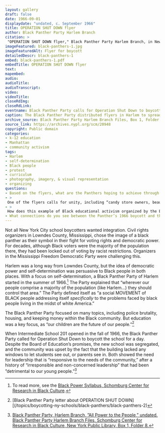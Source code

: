 ```yaml
--- 
layout: gallery
draft: false
date: 1966-09-01
displaydate: "undated, c. September 1966"
title: OPERATION SHUT DOWN flyer
author: Black Panther Party Harlem Branch
citation: >
 "OPERATION SHUT DOWN flyer," Black Panther Party Harlem Branch, in New York City Civil Rights History Project, Accessed: [Month Day, Year], https://nyccivilrightshistory.org/gallery/black-panthers-1.
imageFeatured: black-panthers-1.jpg
imageFeaturedAlt: Flyer for boycott
detailedDescr: black-panthers-1
embed: black-panthers-1.pdf
embedTitle: OPERATION SHUT DOWN flyer
text: 
mapembed: 
audio: 
audioTitle: 
audioTranscript: 
video: 
videoTitle: 
closeRdImg: 
closeRdLink: 
eventname: Black Panther Party calls for Operation Shut Down to boycott Harlem schools.
caption: The Black Panther Party distributed flyers in Harlem to spread the word about their planned one-day boycott of I.S. 201.  
archive_source: Black Panther Party Harlem Branch Files, Box 1, Folder 8, Schomburg Center for Research in Black Culture, New York Public Library
source_link: https://archives.nypl.org/scm/20948
copyright: Public domain
categories: 
- k-12 education
- Manhattan
- community activism
tags: 
- Harlem
- self-determination
- Black people
- protest
- curriculum
- photography, imagery, & visual representation
- organizing
questions: 
- Based on the flyers, what are the Panthers hoping to achieve through this boycott?
- >
 One of the flyers calls for unity, including “candy store owners, beauticians, barbers, restaurants, street gangs, organized black community youth, welfare, black community fathers and mothers, pool hall managers.” Why do you think this call for unity was important, and why did they mention these groups in particular?
- >
 How does this example of Black educational activism organized by the Black Panther Party compare to the [1964](/topics/boycotting-ny-schools/1964-boycotts/school-boycott/) and [1965](topics/boycotting-ny-schools/1965-boycott/boycott-hits-problem-school) school boycotts?
- What connections do you see between the Panther’s 1966 boycott and the present day?"
--- 
```


Not all New York City school boycotters wanted integration.
Civil rights organizers in Lowndes County, Mississippi, chose the image of a black panther as their symbol in their fight for voting rights and democratic power. For decades, although Black voters were the majority of the population there, they had been locked out of voting by racist restrictions. Organizers in the Mississippi Freedom Democratic Party were challenging this.

Harlem was a long way from Lowndes County, but the idea of democratic power and self-determination was persuasive to Black people in both places. With a focus on self-determination, a Black Panther Party of Harlem started in the summer of 1966.[^1] The Party explained that “wherever our people comprise a majority of the population (like Harlem…) they should control that area.” The Party defined itself as “a social MOVEMENT of BLACK people addressing itself *specifically* to the problems faced by black people living in the midst of white America.”

The Black Panther Party focused on many topics, including police brutality, housing, and keeping money within the Black community. But education was a key focus, as “our children are the future of our people.”[^2]

When Intermediate School 201 opened in the fall of 1966, the Black Panther Party called for Operation Shut Down to boycott the school for a day. Despite the Board of Education’s promises, the new school was segregated, and the community was upset by the fact that the building lacked any windows to let students see out, or parents see in. Both showed the need for leadership that is “responsive to the needs of the community,” after a history of “irresponsible and non-concerned leadership” that had been ”detrimental to our young people.”[^3]

[^1]: To read more, see the [Black Power Syllabus, Schomburg Center for Research in Black Culture](https://www.nypl.org/schomburgsyllabus/black-panther-party).

[^2]: [Black Panther Party letter about OPERATION SHUT DOWN][(/topics/boycotting-ny-schools/black-panthers/black-panthers-2)

[^3]: [Black Panther Party, Harlem Branch, ”All Power to the People,” undated. Black Panther Party Harlem Branch Files, Schomburg Center for Research in Black Culture, New York Public Library, Box 1, Folder 8.](https://archives.nypl.org/scm/20948)
